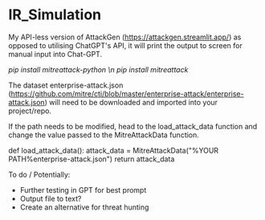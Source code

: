 # IR_Simulation
My API-less version of AttackGen (https://attackgen.streamlit.app/) as opposed to utilising ChatGPT's API, it will print the output to screen for manual input into Chat-GPT.

_pip install mitreattack-python \n
pip install mitreattack_

The dataset enterprise-attack.json (https://github.com/mitre/cti/blob/master/enterprise-attack/enterprise-attack.json) will need to be downloaded and imported into your project/repo.

If the path needs to be modified, head to the load_attack_data function and change the value passed to the MitreAttackData function.

def load_attack_data():
    attack_data = MitreAttackData("%YOUR PATH%enterprise-attack.json")
    return attack_data

  To do / Potentially:
  - Further testing in GPT for best prompt
  - Output file to text?
  - Create an alternative for threat hunting

    
